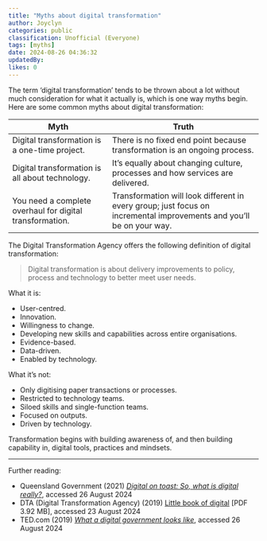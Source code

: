 ```yaml
---
title: "Myths about digital transformation"
author: Joyclyn
categories: public
classification: Unofficial (Everyone)
tags: [myths]
date: 2024-08-26 04:36:32 
updatedBy: 
likes: 0
---
```


The term ‘digital transformation’ tends to be thrown about a lot without much consideration for what it actually is, which is one way myths begin. Here are some common myths about digital transformation: 
 
| Myth | Truth |
| --- | --- |
| Digital transformation is a one-time project. | There is no fixed end point because transformation is an ongoing process. |
| Digital transformation is all about technology. | It’s equally about changing culture, processes and how services are delivered. |
| You need a complete overhaul for digital transformation. | Transformation will look different in every group; just focus on incremental improvements and you’ll be on your way. |
 
The Digital Transformation Agency offers the following definition of digital transformation: 

>Digital transformation is about delivery improvements to policy, process and technology to better meet user needs.

 What it is:
* User-centred.
* Innovation.
* Willingness to change.
* Developing new skills and capabilities across entire organisations.
* Evidence-based.
* Data-driven.
* Enabled by technology.

What it’s not:
* Only digitising paper transactions or processes.
* Restricted to technology teams.
* Siloed skills and single-function teams.
* Focused on outputs.
* Driven by technology.

Transformation begins with building awareness of, and then building capability in, digital tools, practices and mindsets. 


***

Further reading:
* Queensland Government (2021) *[Digital on toast: So, what is digital really?](https://www.forgov.qld.gov.au/news-events-and-consultation/news/digital-on-toast-so-what-is-digital-really)*, accessed 26 August 2024
* DTA (Digital Transformation Agency) (2019) [Little book of digital](https://www.dta.gov.au/sites/default/files/files/little-book-of-digital-dta-2019.pdf) [PDF 3.92 MB], accessed 23 August 2024
* TED.com (2019) *[What a digital government looks like](https://www.ted.com/talks/anna_piperal_what_a_digital_government_looks_like?subtitle=en)*, accessed 26 August 2024
